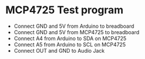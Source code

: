 # MCP4725 Test program

* Connect GND and 5V from Arduino to breadboard
* Connect GND and 5V from MCP4725 to breadboard
* Connect A4 from Arduino to SDA on MCP4725
* Connect A5 from Arduino to SCL on MCP4725
* Connect OUT and GND to Audio Jack